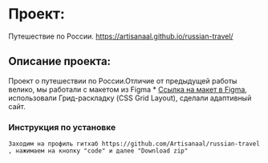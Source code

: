 # Проект:
Путешествие по России. https://artisanaal.github.io/russian-travel/
## Описание проекта:
Проект о путешествии по России.Отличие от предыдущей работы велико, мы работали с макетом из Figma * [Ссылка на макет в Figma](https://www.figma.com/file/5S2WSbEFL6awjVWJ0NWL8Q/Sprint-3_-Russia-_-desktop-mobile?node-id=28503%3A0), использовали Грид-раскладку (CSS Grid Layout), сделали адаптивный сайт.
### Инструкция по установке
	Заходим на профиль гитхаб https://github.com/Artisanaal/russian-travel , нажимаем на кнопку "code" и далее "Download zip"